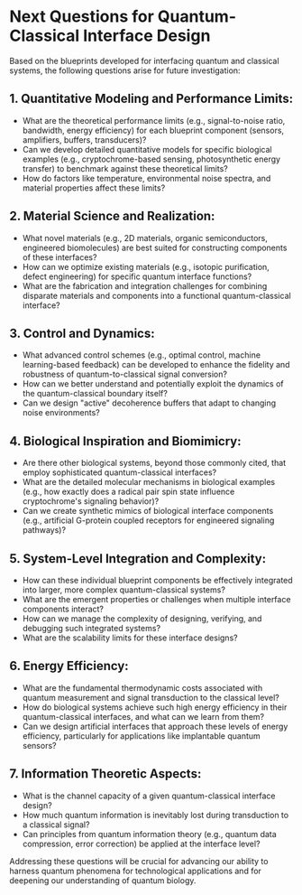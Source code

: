 # Next Questions for Quantum-Classical Interface Design

Based on the blueprints developed for interfacing quantum and classical systems, the following questions arise for future investigation:

## 1. Quantitative Modeling and Performance Limits:
- What are the theoretical performance limits (e.g., signal-to-noise ratio, bandwidth, energy efficiency) for each blueprint component (sensors, amplifiers, buffers, transducers)?
- Can we develop detailed quantitative models for specific biological examples (e.g., cryptochrome-based sensing, photosynthetic energy transfer) to benchmark against these theoretical limits?
- How do factors like temperature, environmental noise spectra, and material properties affect these limits?

## 2. Material Science and Realization:
- What novel materials (e.g., 2D materials, organic semiconductors, engineered biomolecules) are best suited for constructing components of these interfaces?
- How can we optimize existing materials (e.g., isotopic purification, defect engineering) for specific quantum interface functions?
- What are the fabrication and integration challenges for combining disparate materials and components into a functional quantum-classical interface?

## 3. Control and Dynamics:
- What advanced control schemes (e.g., optimal control, machine learning-based feedback) can be developed to enhance the fidelity and robustness of quantum-to-classical signal conversion?
- How can we better understand and potentially exploit the dynamics of the quantum-classical boundary itself?
- Can we design "active" decoherence buffers that adapt to changing noise environments?

## 4. Biological Inspiration and Biomimicry:
- Are there other biological systems, beyond those commonly cited, that employ sophisticated quantum-classical interfaces?
- What are the detailed molecular mechanisms in biological examples (e.g., how exactly does a radical pair spin state influence cryptochrome's signaling behavior)?
- Can we create synthetic mimics of biological interface components (e.g., artificial G-protein coupled receptors for engineered signaling pathways)?

## 5. System-Level Integration and Complexity:
- How can these individual blueprint components be effectively integrated into larger, more complex quantum-classical systems?
- What are the emergent properties or challenges when multiple interface components interact?
- How can we manage the complexity of designing, verifying, and debugging such integrated systems?
- What are the scalability limits for these interface designs?

## 6. Energy Efficiency:
- What are the fundamental thermodynamic costs associated with quantum measurement and signal transduction to the classical level?
- How do biological systems achieve such high energy efficiency in their quantum-classical interfaces, and what can we learn from them?
- Can we design artificial interfaces that approach these levels of energy efficiency, particularly for applications like implantable quantum sensors?

## 7. Information Theoretic Aspects:
- What is the channel capacity of a given quantum-classical interface design?
- How much quantum information is inevitably lost during transduction to a classical signal?
- Can principles from quantum information theory (e.g., quantum data compression, error correction) be applied at the interface level?

Addressing these questions will be crucial for advancing our ability to harness quantum phenomena for technological applications and for deepening our understanding of quantum biology.

